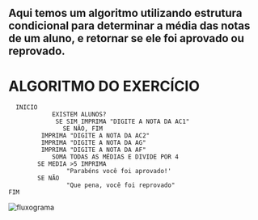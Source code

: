 ## Aqui temos um algoritmo utilizando estrutura condicional para determinar a média das notas de um aluno, e retornar se ele foi aprovado ou reprovado.

# ALGORITMO DO EXERCÍCIO
      
      INICIO 
	        	EXISTEM ALUNOS?		
		         SE SIM IMPRIMA "DIGITE A NOTA DA AC1"
			       SE NÃO, FIM
			 IMPRIMA "DIGITE A NOTA DA AC2"
			 IMPRIMA "DIGITE A NOTA DA AG"
			 IMPRIMA "DIGITE A NOTA DA AF"
				SOMA TODAS AS MÉDIAS E DIVIDE POR 4
			SE MEDIA >5 IMPRIMA	
					"Parabéns você foi aprovado!'
			SE NÃO
					"Que pena, você foi reprovado"
	FIM

![fluxograma](https://user-images.githubusercontent.com/104045633/168704552-89527aed-fc31-4656-9e34-473d9d528115.png)				
				


						

				
